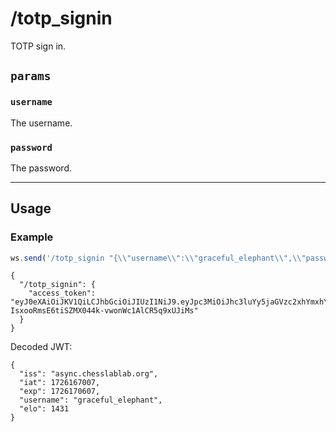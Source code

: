 # /totp_signin

TOTP sign in.

## `params`

### `username`

The username.

### `password`

The password.

---

## Usage

### Example

```js
ws.send('/totp_signin "{\\"username\\":\\"graceful_elephant\\",\\"password\\":\\"513967906\\"}"');
```

```text
{
  "/totp_signin": {
    "access_token": "eyJ0eXAiOiJKV1QiLCJhbGciOiJIUzI1NiJ9.eyJpc3MiOiJhc3luYy5jaGVzc2xhYmxhYi5vcmciLCJpYXQiOjE3MjYxNjcwMDcsImV4cCI6MTcyNjE3MDYwNywidXNlcm5hbWUiOiJjb3VyYWdlb3VzX2FybWFkaWxsbyIsImVsbyI6MTQzMX0.X-IsxooRmsE6tiSZMX044k-vwonWc1AlCR5q9xUJiMs"
  }
}
```

Decoded JWT:

```text
{
  "iss": "async.chesslablab.org",
  "iat": 1726167007,
  "exp": 1726170607,
  "username": "graceful_elephant",
  "elo": 1431
}
```
